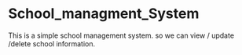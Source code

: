 # School_managment_System
This is a simple school management system. so we can view / update /delete  school information.
